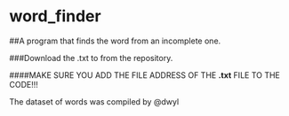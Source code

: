 # word_finder
##A program that finds the word from an incomplete one.

###Download the .txt to from the repository.

####MAKE SURE YOU ADD THE FILE ADDRESS OF THE **.txt** FILE TO THE CODE!!!

The dataset of words was compiled by @dwyl
